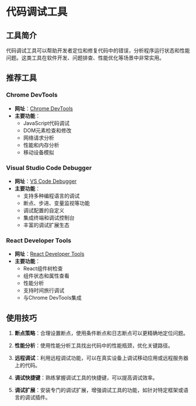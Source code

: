# 代码调试工具

## 工具简介

代码调试工具可以帮助开发者定位和修复代码中的错误，分析程序运行状态和性能问题。这类工具在软件开发、问题排查、性能优化等场景中非常实用。

## 推荐工具

### Chrome DevTools

- **网址**：[Chrome DevTools](https://developers.google.com/web/tools/chrome-devtools)
- **主要功能**：
  - JavaScript代码调试
  - DOM元素检查和修改
  - 网络请求分析
  - 性能和内存分析
  - 移动设备模拟

### Visual Studio Code Debugger

- **网址**：[VS Code Debugger](https://code.visualstudio.com/docs/editor/debugging)
- **主要功能**：
  - 支持多种编程语言的调试
  - 断点、步进、变量监视等功能
  - 调试配置的自定义
  - 集成终端和调试控制台
  - 丰富的调试扩展生态

### React Developer Tools

- **网址**：[React Developer Tools](https://chrome.google.com/webstore/detail/react-developer-tools/fmkadmapgofadopljbjfkapdkoienihi)
- **主要功能**：
  - React组件树检查
  - 组件状态和属性查看
  - 性能分析
  - 支持时间旅行调试
  - 与Chrome DevTools集成

## 使用技巧

1. **断点策略**：合理设置断点，使用条件断点和日志断点可以更精确地定位问题。

2. **性能分析**：使用性能分析工具找出代码中的性能瓶颈，优化关键路径。

3. **远程调试**：利用远程调试功能，可以在真实设备上调试移动应用或远程服务器上的代码。

4. **调试快捷键**：熟练掌握调试工具的快捷键，可以提高调试效率。

5. **调试扩展**：安装专门的调试扩展，增强调试工具的功能，如针对特定框架或语言的调试插件。